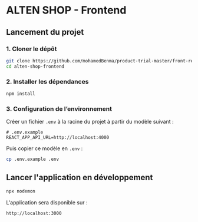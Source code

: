 # ALTEN SHOP - Frontend

## Lancement du projet

### 1. Cloner le dépôt

```bash
git clone https://github.com/mohamedBenma/product-trial-master/front-react.git
cd alten-shop-frontend
```

### 2. Installer les dépendances

```bash
npm install
```

### 3. Configuration de l’environnement

Créer un fichier `.env` à la racine du projet à partir du modèle suivant :

```env
# .env.example
REACT_APP_API_URL=http://localhost:4000
```

Puis copier ce modèle en `.env` :

```bash
cp .env.example .env
```

## Lancer l'application en développement

```bash
npx nodemon
```

L'application sera disponible sur :

```
http://localhost:3000
```
